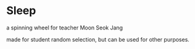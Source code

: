 # Sleep

 a spinning wheel for teacher Moon Seok Jang

 made for student random selection, but can be used for other purposes.
